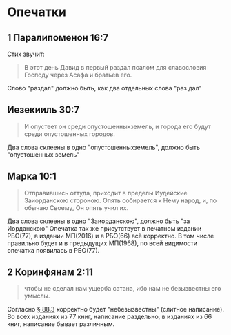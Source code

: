 # Опечатки

## 1 Паралипоменон 16:7

Стих звучит:
> В этот день Давид в первый раздал псалом для славословия Господу через Асафа и братьев его.

Слово "раздал" должно быть, как два отдельных слова "раз дал"

## Иезекииль 30:7
> И опустеет он среди опустошенныхземель, и города его будут среди опустошенных городов.

Два слова склеены в одно "опустошенныхземель", должно быть "опустошенных земель"

## Марка 10:1
> Отправившись оттуда, приходит в пределы Иудейские Заиорданскою стороною. Опять собирается к Нему народ, и, по обычаю Своему, Он опять учил их.

Два слова склеены в одно "Заиорданскою", должно быть "за Иорданскою"
Опечатка так же присутствует в печатном издании РБО(77), в издании МП(2016) и в РБО(66) всё корректно. В том числе правильно будет и в предыдущих МП(1968), по всей видимости опечатка появилась в РБО(77).

## 2 Коринфянам 2:11
> чтобы не сделал нам ущерба сатана, ибо нам не безызвестны его умыслы.

Согласно [§ 88.3](http://new.gramota.ru/biblio/readingroom/rules/138-def-19-24) корректно будет "небезызвестны" (слитное написание). Во всех изданиях из 77 книг, написание раздельно, в изданиях из 66 книг, написание бывает различным.
